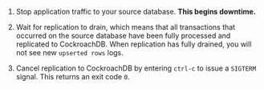 1. Stop application traffic to your source database. **This begins downtime.**

1. Wait for replication to drain, which means that all transactions that occurred on the source database have been fully processed and replicated to CockroachDB. When replication has fully drained, you will not see new `upserted rows` logs.

1. Cancel replication to CockroachDB by entering `ctrl-c` to issue a `SIGTERM` signal. This returns an exit code `0`.
